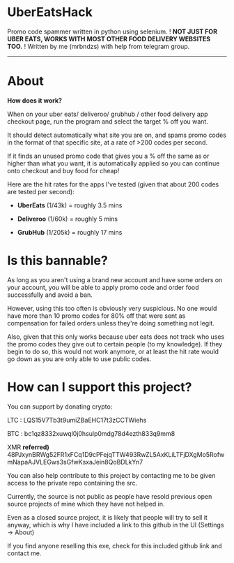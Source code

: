 # UberEatsHack
Promo code spammer written in python using selenium.
! **NOT JUST FOR UBER EATS, WORKS WITH MOST OTHER FOOD DELIVERY WEBSITES TOO.** !
Written by me (mrbndzs) with help from telegram group.

---------------------------------------------------
# About

**How does it work?**

When on your uber eats/ deliveroo/ grubhub / other food delivery app checkout page, run the program and select the target % off you want. 

It should detect automatically what site you are on, and spams promo codes in the format of that specific site, at a rate of >200 codes per second.

If it finds an unused promo code that gives you a % off the same as or higher than what you want, it is automatically applied so you can continue onto checkout and buy food for cheap!

Here are the hit rates for the apps I've tested (given that about 200 codes are tested per second):

- **UberEats** (1/43k) = roughly 3.5 mins 

- **Deliveroo** (1/60k) = roughly 5 mins

- **GrubHub** (1/205k) = roughly 17 mins

# Is this bannable?

As long as you aren't using a brand new account and have some orders on your account, you will be able to apply promo code and order food successfully and avoid a ban.

However, using this too often is obviously very suspicious. No one would have more than 10 promo codes for 80% off that were sent as compensation for failed orders unless they're doing something not legit.

Also, given that this only works because uber eats does not track who uses the promo codes they give out to certain people (to my knowledge). If they begin to do so, this would not work anymore, or at least the hit rate would go down as you are only able to use public codes.

# How can I support this project?

You can support by donating crypto:

LTC : LQS15V7Tb3t9umiZBaEHC17t3zCCTWiehs

BTC : bc1qz8332xuwql0j0hsulp0mdg78d4ezth833q9mm8

XMR **referred)** 48PJxynBRWg52FR1xFCq1D9cPFejqTTW493RwZL5AxKLiLTFjDXgMo5RofwmNapaAJVLEGws3sGfwKsxaJein8QoBDLkYn7

You can also help contribute to this project by contacting me to be given access to the private repo containing the src. 

Currently, the source is not public as people have resold previous open source projects of mine which they have not helped in.

Even as a closed source project, it is likely that people will try to sell it anyway, which is why I have included a link to this github in the UI (Settings -> About)

If you find anyone reselling this exe, check for this included github link and contact me.


